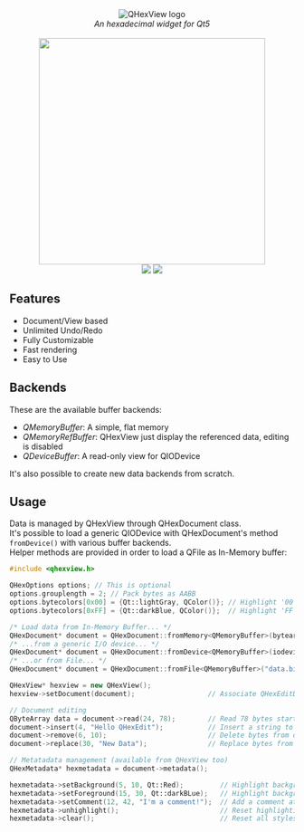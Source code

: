 <div align="center">
 <img src="https://user-images.githubusercontent.com/1503603/156148159-02d1181a-153e-4d0b-9512-5f9ac30bcd2f.png" alt="QHexView logo" title="QHexView"/>
</div>
<div align="center">
 <i>An hexadecimal widget for Qt5</i>
 <br>
 <br>
 <div align="center">
  <img src="https://user-images.githubusercontent.com/1503603/156927175-ce4f905c-77bb-4b87-bcaf-46ff99211df3.png" height="400"/>
  <br>
  <img src="https://img.shields.io/badge/license-MIT-8e725e.svg?style=flat-square">
  <a href="https://github.com/ellerbrock/open-source-badges/">
    <img src="https://badges.frapsoft.com/os/v1/open-source.png?v=103">
  </a>  
 </div>
</div>
    
Features
-----
- Document/View based
- Unlimited Undo/Redo
- Fully Customizable
- Fast rendering
- Easy to Use

Backends
-----
These are the available buffer backends:
- *QMemoryBuffer*: A simple, flat memory
- *QMemoryRefBuffer*: QHexView just display the referenced data, editing is disabled
- *QDeviceBuffer*: A read-only view for QIODevice 

It's also possible to create new data backends from scratch.

Usage
-----
Data is managed by QHexView through QHexDocument class.<br>
It's possible to load a generic QIODevice with QHexDocument's method `fromDevice()` with various buffer backends.<br>
Helper methods are provided in order to load a QFile as In-Memory buffer:<br>
```cpp
#include <qhexview.h>

QHexOptions options; // This is optional
options.grouplength = 2; // Pack bytes as AABB
options.bytecolors[0x00] = {Qt::lightGray, QColor()}; // Highlight '00's
options.bytecolors[0xFF] = {Qt::darkBlue, QColor()};  // Highlight 'FF's

/* Load data from In-Memory Buffer... */
QHexDocument* document = QHexDocument::fromMemory<QMemoryBuffer>(bytearray, options);
/* ...from a generic I/O device... */
QHexDocument* document = QHexDocument::fromDevice<QMemoryBuffer>(iodevice, options);
/* ...or from File... */
QHexDocument* document = QHexDocument::fromFile<QMemoryBuffer>("data.bin", options);

QHexView* hexview = new QHexView();
hexview->setDocument(document);                  // Associate QHexEditData with this QHexEdit (ownership is not changed)

// Document editing
QByteArray data = document->read(24, 78);        // Read 78 bytes starting to offset 24
document->insert(4, "Hello QHexEdit");           // Insert a string to offset 4 
document->remove(6, 10);                         // Delete bytes from offset 6 to offset 10 
document->replace(30, "New Data");               // Replace bytes from offset 30 with the string "New Data"

// Metatadata management (available from QHexView too)
QHexMetadata* hexmetadata = document->metadata();

hexmetadata->setBackground(5, 10, Qt::Red);         // Highlight background at offset range [5, 10)
hexmetadata->setForeground(15, 30, Qt::darkBLue);   // Highlight background at offset range [15, 30)
hexmetadata->setComment(12, 42, "I'm a comment!");  // Add a comment at offset range [12, 42)
hexmetadata->unhighlight();                         // Reset highlighting
hexmetadata->clear();                               // Reset all styles
```
